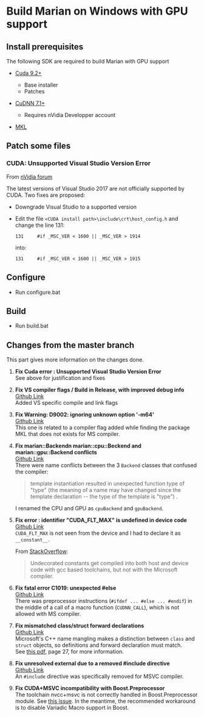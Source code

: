 # Build Marian on Windows with GPU support


## Install prerequisites

The following SDK are required to build Marian with GPU support

   - [Cuda 9.2+](https://developer.nvidia.com/cuda-downloads?target_os=Windows&target_arch=x86_64&target_version=10&target_type=exelocal)
        - Base installer
        - Patches

   - [CuDNN 7.1+](https://developer.nvidia.com/rdp/cudnn-download)
        - Requires nVidia Developper account

   - [MKL](https://software.intel.com/en-us/mkl)

## Patch some files

### CUDA: Unsupported Visual Studio Version Error
From [nVidia forum](https://devtalk.nvidia.com/default/topic/1022648/cuda-setup-and-installation/cuda-9-unsupported-visual-studio-version-error/4)

The latest versions of Visual Studio 2017 are not officially supported by CUDA. Two fixes are proposed:
- Downgrade Visual Studio to a supported version
- Edit the file `<CUDA install path>\include\crt\host_config.h` and change the line 131:

      131     #if _MSC_VER < 1600 || _MSC_VER > 1914

  into:

      131     #if _MSC_VER < 1600 || _MSC_VER > 1915


## Configure
- Run configure.bat

## Build
- Run build.bat


## Changes from the master branch
This part gives more information on the changes done.

1. __Fix Cuda error : Unsupported Visual Studio Version Error__   
   See above for justification and fixes

2. __Fix VS compiler flags / Build in Release, with improved debug info__  
   [Github Link](https://github.com/cedrou/marian-dev/commit/1ab5f0ccb74f37b515184553c05ade523801ad9b)  
   Added VS specific compile and link flags

3. __Fix Warning: D9002: ignoring unknown option '-m64'__  
   [Github Link](https://github.com/cedrou/marian-dev/commit/5785380fa98bd61f9cae764c42116b2de39fb096)  
   This one is related to a compiler flag added while finding the package MKL that does not exists for MS compiler. 

4. __Fix marian::Backendn marian::cpu::Beckend and marian::gpu::Backend conflicts__  
   [Github Link](https://github.com/cedrou/marian-dev/commit/6370ea27d68b83c75868437bbf27bd92c9fb5628)  
   There were name conflicts between the 3 `Backend` classes that confused the compiler:
   
   >  template instantiation resulted in unexpected function type of "type" (the meaning of a name may have changed since the template declaration -- the type of the template is "type")
   .

   I renamed the CPU and GPU as `cpuBackend` and `gpuBackend`.

5. __Fix error : identifier "CUDA_FLT_MAX" is undefined in device code__  
   [Github Link](https://github.com/cedrou/marian-dev/commit/112118fce3c8c54049913126c2685e8e7463713c)  
   `CUDA_FLT_MAX` is not seen from the device and I had to declare it as `__constant__`.

   From [StackOverflow](https://stackoverflow.com/questions/20111409/how-to-pass-structures-into-cuda-device#comment29972423_20112013):
   > Undecorated constants get compiled into both host and device code with gcc based toolchains, but not with the Microsoft compiler. 

6. __Fix fatal error C1019: unexpected #else__  
   [Github Link](https://github.com/cedrou/marian-dev/commit/5d41dff700ee1b6b5f40f7e7ceb071a306d5957c)  
   There was preprocessor instructions (`#ifdef ... #else ... #endif`) in the middle of a call of a macro function (`CUDNN_CALL`), which is not allowed with MS compiler.

7. __Fix mismatched class/struct forward declarations__  
   [Github Link](https://github.com/cedrou/marian-dev/commit/fbb221e995685f9181d00a0861c6eb97d60bcffa)  
   Microsoft's C++ name mangling makes a distinction between `class` and `struct` objects, so definitions and forward declaration must match.  
   See [this pdf](https://www.agner.org/optimize/calling_conventions.pdf), page 27, for more information.

8. __Fix unresolved external due to a removed #include directive__  
   [Github Link](https://github.com/cedrou/marian-dev/commit/78dd2a2d599fa07cfad35c90464aed5018097eba)  
   An `#include` directive was specifically removed for MSVC compiler.

9. __Fix CUDA+MSVC incompatibility with Boost.Preprocessor__  
   The toolchain nvcc+msvc is not correctly handled in Boost.Preprocessor module. See [this issue](https://github.com/boostorg/preprocessor/issues/15). In the meantime, the recommended workaround is to disable Variadic Macro support in Boost.
